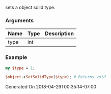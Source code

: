 sets a object solid type.
### Arguments
**Name**|**Type**|**Description**
:---|:---|:---
type|int|

### Example

```perl
my $type = 1;

$object->SetSolidType($type); # Returns void
```


Generated On 2018-04-29T00:35:14-07:00